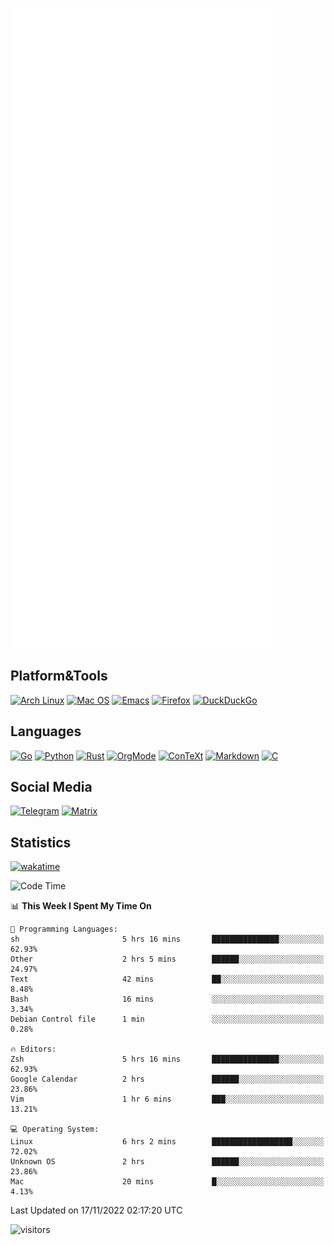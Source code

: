 ![Metrics](https://github.com/SteamedFish/SteamedFish/blob/master/github-metrics.svg)

## Platform&Tools

[![Arch Linux](https://img.shields.io/badge/ArchLinux-1793D1?logo=arch-linux&logoColor=fff&style=flat-square)](https://archlinux.org/)
[![Mac OS](https://img.shields.io/badge/MacOS-000000?style=flat-square&logo=macos&logoColor=F0F0F0)](https://www.apple.com/macos/)
[![Emacs](https://img.shields.io/badge/Emacs-%237F5AB6.svg?&style=flat-square&logo=gnu-emacs&logoColor=white)](https://www.gnu.org/software/emacs/)
[![Firefox](https://img.shields.io/badge/Firefox-FF7139?style=flat-square&logo=Firefox-Browser&logoColor=white)](https://firefox.com/)
[![DuckDuckGo](https://img.shields.io/badge/DuckDuckGo-DE5833?style=flat-square&logo=DuckDuckGo&logoColor=white)](https://duckduckgo.com/)

## Languages

[![Go](https://img.shields.io/badge/Golang-%2300ADD8.svg?style=flat-square&logo=go&logoColor=white)](https://golang.org/)
[![Python](https://img.shields.io/badge/Python-3670A0?style=flat-square&logo=python&logoColor=ffdd54)](https://www.python.org/)
[![Rust](https://img.shields.io/badge/Rust-%23000000.svg?style=flat-square&logo=rust&logoColor=white)](https://www.rust-lang.org/)
[![OrgMode](https://img.shields.io/badge/OrgMode-%23000000.svg?style=flat-square&logo=org&logoColor=white)](https://orgmode.org/)
[![ConTeXt](https://img.shields.io/badge/ConTeXt-%23008080.svg?style=flat-square&logo=latex&logoColor=white)](https://contextgarden.net/)
[![Markdown](https://img.shields.io/badge/MarkDown-%23000000.svg?style=flat-square&logo=markdown&logoColor=white)](https://daringfireball.net/projects/markdown/)
[![C](https://img.shields.io/badge/C-%2300599C.svg?style=flat-square&logo=c&logoColor=white)](https://www.iso.org/standard/74528.html)

## Social Media
[![Telegram](https://img.shields.io/badge/SteamedFish-2CA5E0?style=social&logo=telegram&logoColor=white)](https://t.me/SteamedFish)
[![Matrix](https://img.shields.io/badge/SteamedFish-2CA5E0?style=social&logo=matrix&logoColor=black)](https://matrix.to/#/@i:steamedfish.org)

## Statistics
[![wakatime](https://wakatime.com/badge/user/168280d6-fcf2-4b4f-ad3a-dc4612f35b38.svg)](https://wakatime.com/@168280d6-fcf2-4b4f-ad3a-dc4612f35b38)

<!--START_SECTION:waka-->
![Code Time](http://img.shields.io/badge/Code%20Time-2%2C134%20hrs%2015%20mins-blue)

📊 **This Week I Spent My Time On** 

```text
💬 Programming Languages: 
sh                       5 hrs 16 mins       ███████████████░░░░░░░░░░   62.93% 
Other                    2 hrs 5 mins        ██████░░░░░░░░░░░░░░░░░░░   24.97% 
Text                     42 mins             ██░░░░░░░░░░░░░░░░░░░░░░░   8.48% 
Bash                     16 mins             ░░░░░░░░░░░░░░░░░░░░░░░░░   3.34% 
Debian Control file      1 min               ░░░░░░░░░░░░░░░░░░░░░░░░░   0.28%

🔥 Editors: 
Zsh                      5 hrs 16 mins       ███████████████░░░░░░░░░░   62.93% 
Google Calendar          2 hrs               ██████░░░░░░░░░░░░░░░░░░░   23.86% 
Vim                      1 hr 6 mins         ███░░░░░░░░░░░░░░░░░░░░░░   13.21%

💻 Operating System: 
Linux                    6 hrs 2 mins        ██████████████████░░░░░░░   72.02% 
Unknown OS               2 hrs               ██████░░░░░░░░░░░░░░░░░░░   23.86% 
Mac                      20 mins             █░░░░░░░░░░░░░░░░░░░░░░░░   4.13%

```


 Last Updated on 17/11/2022 02:17:20 UTC
<!--END_SECTION:waka-->

![visitors](https://visitor-badge.laobi.icu/badge?page_id=SteamedFish.SteamedFish)
